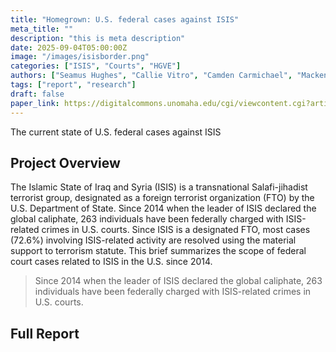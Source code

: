 ```yaml
---
title: "Homegrown: U.S. federal cases against ISIS"
meta_title: ""
description: "this is meta description"
date: 2025-09-04T05:00:00Z
image: "/images/isisborder.png"
categories: ["ISIS", "Courts", "HGVE"]
authors: ["Seamus Hughes", "Callie Vitro", "Camden Carmichael", "Mackenzie Harms", "Austin Doctor"]
tags: ["report", "research"]
draft: false
paper_link: https://digitalcommons.unomaha.edu/cgi/viewcontent.cgi?article=1140&context=ncitereportsresearch
---
```


The current state of U.S. federal cases against ISIS

<!--more-->

## Project Overview

The Islamic State of Iraq and Syria (ISIS) is a transnational Salafi-jihadist terrorist group, designated as a foreign terrorist organization (FTO) by the U.S. Department of State. Since 2014 when the leader of ISIS declared the global caliphate, 263 individuals have been federally charged with ISIS-related crimes in U.S. courts. Since ISIS is a designated FTO, most cases (72.6%) involving ISIS-related activity are resolved using the material support to terrorism statute. This brief summarizes the scope of federal court cases related to ISIS in the U.S. since 2014.

> Since 2014 when the leader of ISIS declared the global caliphate, 263 individuals have been federally charged with ISIS-related crimes in U.S. courts.

## Full Report
